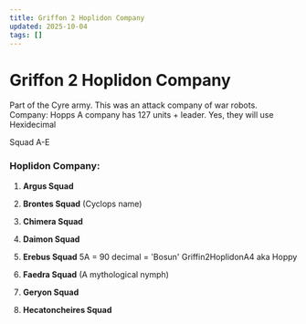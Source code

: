 ```yaml
---
title: Griffon 2 Hoplidon Company
updated: 2025-10-04
tags: []
---
```


# Griffon 2 Hoplidon Company

Part of the Cyre army. This was an attack company of war robots.
Company: Hopps
A company has 127 units + leader. Yes, they will use Hexidecimal

Squad A-E

### **Hoplidon Company:**
1. **Argus Squad**
2. **Brontes Squad** (Cyclops name)
3. **Chimera Squad**
4. **Daimon Squad**
5. **Erebus Squad**
5A = 90 decimal = 'Bosun' Griffin2HoplidonA4 aka Hoppy

6. **Faedra Squad** (A mythological nymph)
7. **Geryon Squad**
8. **Hecatoncheires Squad**
